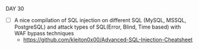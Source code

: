DAY 30

* [ ] A nice compilation of SQL injection on different  SQL (MySQL, MSSQL, PostgreSQL) and attack types of SQL(Error, Blind, Time based) with WAF bypass techniques 
  - https://github.com/kleiton0x00/Advanced-SQL-Injection-Cheatsheet
